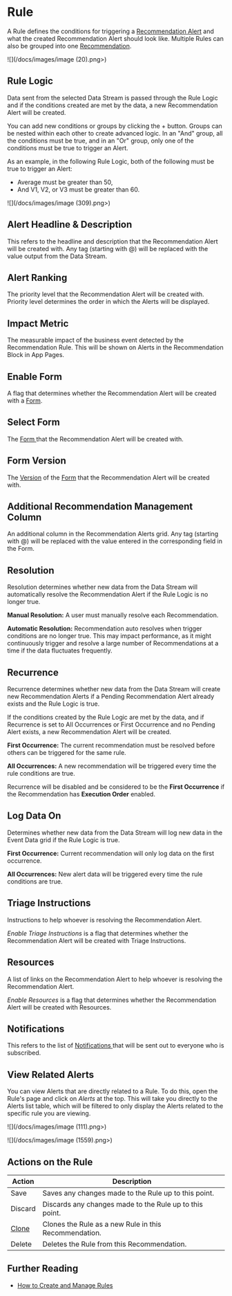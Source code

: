 # Rule

A Rule defines the conditions for triggering a [Recommendation Alert](recommendation-alert.md) and what the created Recommendation Alert should look like. Multiple Rules can also be grouped into one [Recommendation](./).

![](/docs/images/image (20).png>)

## Rule Logic

Data sent from the selected Data Stream is passed through the Rule Logic and if the conditions created are met by the data, a new Recommendation Alert will be created.&#x20;

You can add new conditions or groups by clicking the + button. Groups can be nested within each other to create advanced logic. In an "And" group, all the conditions must be true, and in an "Or" group, only one of the conditions must be true to trigger an Alert.

As an example, in the following Rule Logic, both of the following must be true to trigger an Alert:

* Average must be greater than 50,
* And V1, V2, or V3 must be greater than 60.

![](/docs/images/image (309).png>)

## Alert Headline & Description

This refers to the headline and description that the Recommendation Alert will be created with. Any tag (starting with @) will be replaced with the value output from the Data Stream.

## Alert Ranking

The priority level that the Recommendation Alert will be created with. Priority level determines the order in which the Alerts will be displayed.

## Impact Metric

The measurable impact of the business event detected by the Recommendation Rule. This will be shown on Alerts in the Recommendation Block in App Pages. &#x20;

## Enable Form

A flag that determines whether the Recommendation Alert will be created with a [Form](form.md).

## Select Form

The [Form ](form.md)that the Recommendation Alert will be created with.

## Form Version

The [Version](../version.md) of the [Form](form.md) that the Recommendation Alert will be created with.

## Additional Recommendation Management Column

An additional column in the Recommendation Alerts grid. Any tag (starting with @) will be replaced with the value entered in the corresponding field in the Form.

## Resolution

Resolution determines whether new data from the Data Stream will automatically resolve the Recommendation Alert if the Rule Logic is no longer true.&#x20;

**Manual Resolution:** A user must manually resolve each Recommendation.&#x20;

**Automatic Resolution:** Recommendation auto resolves when trigger conditions are no longer true. This may impact performance, as it might continuously trigger and resolve a large number of Recommendations at a time if the data fluctuates frequently.

## Recurrence

Recurrence determines whether new data from the Data Stream will create new Recommendation Alerts if a Pending Recommendation Alert already exists and the Rule Logic is true.

If the conditions created by the Rule Logic are met by the data, and if Recurrence is set to All Occurrences or First Occurrence and no Pending Alert exists, a new Recommendation Alert will be created.&#x20;

**First Occurrence:** The current recommendation must be resolved before others can be triggered for the same rule.

**All Occurrences:** A new recommendation will be triggered every time the rule conditions are true.

Recurrence will be disabled and be considered to be the **First Occurrence** if the Recommendation has **Execution Order** enabled.

## Log Data On

Determines whether new data from the Data Stream will log new data in the Event Data grid if the Rule Logic is true.

**First Occurrence:** Current recommendation will only log data on the first occurrence.

**All Occurrences:** New alert data will be triggered every time the rule conditions are true.

## Triage Instructions

Instructions to help whoever is resolving the Recommendation Alert.

_Enable Triage Instructions_ is a flag that determines whether the Recommendation Alert will be created with Triage Instructions.

## Resources

A list of links on the Recommendation Alert to help whoever is resolving the Recommendation Alert.

_Enable Resources_ is a flag that determines whether the Recommendation Alert will be created with Resources.

## Notifications

This refers to the list of [Notifications ](notification.md)that will be sent out to everyone who is subscribed.

## View Related Alerts

You can view Alerts that are directly related to a Rule. To do this, open the Rule's page and click on _Alerts_ at the top. This will take you directly to the Alerts list table, which will be filtered to only display the Alerts related to the specific rule you are viewing.

![](/docs/images/image (111).png>)

![](/docs/images/image (1559).png>)

## Actions on the Rule

| **Action**                                        | **Description**                                         |
| ------------------------------------------------- | ------------------------------------------------------- |
| Save                                              | Saves any changes made to the Rule up to this point.    |
| Discard                                           | Discards any changes made to the Rule up to this point. |
| [Clone](../../how-tos/import-export-and-clone.md) | Clones the Rule as a new Rule in this Recommendation.   |
| Delete                                            | Deletes the Rule from this Recommendation.              |

## Further Reading

* [How to Create and Manage Rules](../../how-tos/recommendations/create-rules.md)



